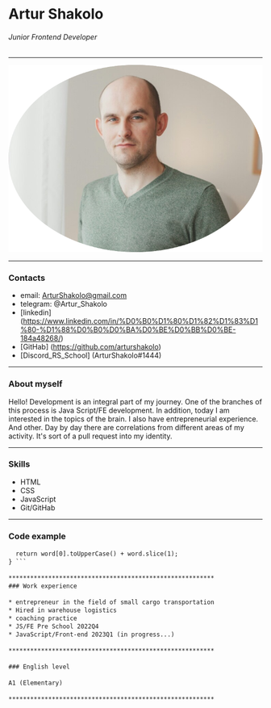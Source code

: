 # Artur Shakolo
###### Junior Frontend Developer

*********************************************************
![myFoto](IMG_1256.png)
*********************************************************
### Contacts

* email: ArturShakolo@gmail.com
* telegram: @Artur_Shakolo
* [linkedin] (https://www.linkedin.com/in/%D0%B0%D1%80%D1%82%D1%83%D1%80-%D1%88%D0%B0%D0%BA%D0%BE%D0%BB%D0%BE-184a48268/) 
* [GitHab] (https://github.com/arturshakolo)
* [Discord_RS_School] (ArturShakolo#1444)

*********************************************************
### About myself

Hello!
Development is an integral part of my journey. One of the branches of this process is Java Script/FE development. In addition, today I am interested in the topics of the brain. I also have entrepreneurial experience. And other. Day by day there are correlations from different areas of my activity. It's sort of a pull request into my identity.

*********************************************************

### Skills

* HTML
* CSS  
* JavaScript
* Git/GitHab

*********************************************************

### Code example

``` function capitalizeWord(word) {
  return word[0].toUpperCase() + word.slice(1);
} ```

*********************************************************
### Work experience

* entrepreneur in the field of small cargo transportation
* Hired in warehouse logistics
* coaching practice
* JS/FE Pre School 2022Q4
* JavaScript/Front-end 2023Q1 (in progress...)

*********************************************************

### English level 

A1 (Elementary)

*********************************************************